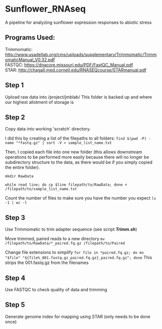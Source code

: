 # Sunflower_RNAseq
A pipeline for analyzing sunflower expression responses to abiotic stress

## Programs Used:  
Trimmomatic: http://www.usadellab.org/cms/uploads/supplementary/Trimmomatic/TrimmomaticManual_V0.32.pdf  
FASTQC: https://dnacore.missouri.edu/PDF/FastQC_Manual.pdf  
STAR: http://chagall.med.cornell.edu/RNASEQcourse/STARmanual.pdf

## Step 1
Upload raw data into /project/jmblab/
This folder is backed up and where our highest allotment of storage is

## Step 2
Copy data into working 'scratch' directory.

I did this by creating a list of the filepaths to all folders: `find $(pwd -P) -name "*fastq.gz" | sort -V > sample_list_name.txt`

Then, I copied each file into one new folder (this allows downstream operations to be performed more easily because there will no longer be subdirectory structure to the data, as there would be if you simply copied the entire folder).

`mkdir RawData`

`while read line;
do cp $line filepath/to/RawData; done < /filepath/to/sample_list_name.txt`

Count the number of files to make sure you have the number you expect
`ls -1 | wc -l`

## Step 3
Use Trimmomatic to trim adapter sequence (see script _**Trimm.sh**_)

Move trimmed, paired reads to a new directory 
`mv /filepath/to/RawData/*_paired.fq.gz /filepath/to/Paired`

Change file extensions to simplify
`for file in *paired.fq.gz; do mv "$file" "${file%_001.fastq.gz_paired.fq.gz}_paired.fq.gz"; done`
This strips the 001.fastq.gz from the filenames

## Step 4
Use FASTQC to check quality of data and trimming

## Step 5
Generate genome index for mapping using STAR (only needs to be done once)

